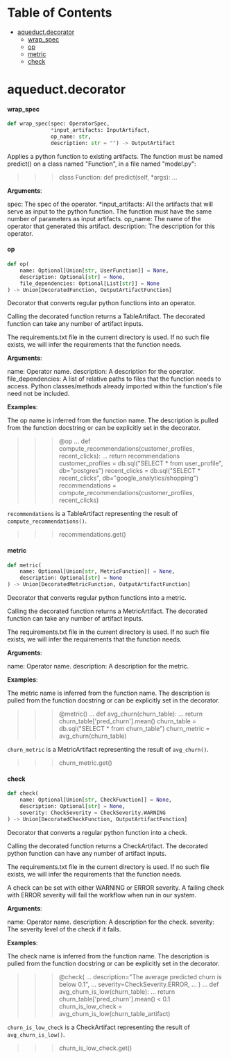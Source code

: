 # Table of Contents

* [aqueduct.decorator](#aqueduct.decorator)
  * [wrap\_spec](#aqueduct.decorator.wrap_spec)
  * [op](#aqueduct.decorator.op)
  * [metric](#aqueduct.decorator.metric)
  * [check](#aqueduct.decorator.check)

<a id="aqueduct.decorator"></a>

# aqueduct.decorator

<a id="aqueduct.decorator.wrap_spec"></a>

#### wrap\_spec

```python
def wrap_spec(spec: OperatorSpec,
              *input_artifacts: InputArtifact,
              op_name: str,
              description: str = "") -> OutputArtifact
```

Applies a python function to existing artifacts.
The function must be named predict() on a class named "Function",
in a file named "model.py":

>>> class Function:
>>>     def predict(self, *args):
>>>         ...

**Arguments**:

  spec:
  The spec of the operator.
  *input_artifacts:
  All the artifacts that will serve as input to the python function.
  The function must have the same number of parameters as input
  artifacts.
  op_name:
  The name of the operator that generated this artifact.
  description:
  The description for this operator.

<a id="aqueduct.decorator.op"></a>

#### op

```python
def op(
    name: Optional[Union[str, UserFunction]] = None,
    description: Optional[str] = None,
    file_dependencies: Optional[List[str]] = None
) -> Union[DecoratedFunction, OutputArtifactFunction]
```

Decorator that converts regular python functions into an operator.

Calling the decorated function returns a TableArtifact. The decorated function
can take any number of artifact inputs.

The requirements.txt file in the current directory is used. If no such file exists,
we will infer the requirements that the function needs.

**Arguments**:

  name:
  Operator name.
  description:
  A description for the operator.
  file_dependencies:
  A list of relative paths to files that the function needs to access.
  Python classes/methods already imported within the function's file
  need not be included.
  

**Examples**:

  The op name is inferred from the function name. The description is pulled from the function
  docstring or can be explicitly set in the decorator.
  
  >>> @op
  ... def compute_recommendations(customer_profiles, recent_clicks):
  ...     return recommendations
  >>> customer_profiles = db.sql("SELECT * from user_profile", db="postgres")
  >>> recent_clicks = db.sql("SELECT * recent_clicks", db="google_analytics/shopping")
  >>> recommendations = compute_recommendations(customer_profiles, recent_clicks)
  
  `recommendations` is a TableArtifact representing the result of `compute_recommendations()`.
  
  >>> recommendations.get()

<a id="aqueduct.decorator.metric"></a>

#### metric

```python
def metric(
    name: Optional[Union[str, MetricFunction]] = None,
    description: Optional[str] = None
) -> Union[DecoratedMetricFunction, OutputArtifactFunction]
```

Decorator that converts regular python functions into a metric.

Calling the decorated function returns a MetricArtifact. The decorated function
can take any number of artifact inputs.

The requirements.txt file in the current directory is used. If no such file exists,
we will infer the requirements that the function needs.

**Arguments**:

  name:
  Operator name.
  description:
  A description for the metric.
  

**Examples**:

  The metric name is inferred from the function name. The description is pulled from the function
  docstring or can be explicitly set in the decorator.
  
  >>> @metric()
  ... def avg_churn(churn_table):
  ...     return churn_table['pred_churn'].mean()
  >>> churn_table = db.sql("SELECT * from churn_table")
  >>> churn_metric = avg_churn(churn_table)
  
  `churn_metric` is a MetricArtifact representing the result of `avg_churn()`.
  
  >>> churn_metric.get()

<a id="aqueduct.decorator.check"></a>

#### check

```python
def check(
    name: Optional[Union[str, CheckFunction]] = None,
    description: Optional[str] = None,
    severity: CheckSeverity = CheckSeverity.WARNING
) -> Union[DecoratedCheckFunction, OutputArtifactFunction]
```

Decorator that converts a regular python function into a check.

Calling the decorated function returns a CheckArtifact. The decorated python function
can have any number of artifact inputs.

The requirements.txt file in the current directory is used. If no such file exists,
we will infer the requirements that the function needs.

A check can be set with either WARNING or ERROR severity. A failing check with ERROR severity
will fail the workflow when run in our system.

**Arguments**:

  name:
  Operator name.
  description:
  A description for the check.
  severity:
  The severity level of the check if it fails.
  

**Examples**:

  The check name is inferred from the function name. The description is pulled from the function
  docstring or can be explicitly set in the decorator.
  
  >>> @check(
  ... description="The average predicted churn is below 0.1",
  ... severity=CheckSeverity.ERROR,
  ... )
  ... def avg_churn_is_low(churn_table):
  ...     return churn_table['pred_churn'].mean() < 0.1
  >>> churn_is_low_check = avg_churn_is_low(churn_table_artifact)
  
  `churn_is_low_check` is a CheckArtifact representing the result of `avg_churn_is_low()`.
  
  >>> churn_is_low_check.get()

